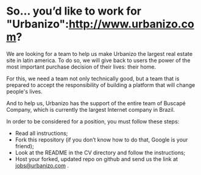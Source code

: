 So… you’d like to work for "Urbanizo":http://www.urbanizo.com?
=====


We are looking for a team to help us make Urbanizo the largest real estate site in latin america. To do so, we will give back to users the power of the most important purchase decision of their lives: their home.

For this, we need a team not only technically good, but a team that is prepared to accept the responsibility of building a platform that will change people's lives.

And to help us, Urbanizo has the support of the entire team of Buscapé Company, which is currently the largest Internet company in Brazil.

In order to be considered for a position, you must follow these steps:

* Read all instructions;
* Fork this repository (if you don’t know how to do that, Google is your friend);
* Look at the README in the CV directory and follow the instructions;
* Host your forked, updated repo on github and send us the link at jobs@urbanizo.com .
